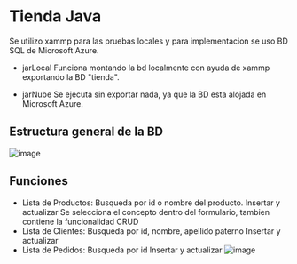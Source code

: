 # Tienda Java
Se utilizo xammp para las pruebas locales
y para implementacion se uso BD SQL de Microsoft Azure.

- jarLocal
Funciona montando la bd localmente con ayuda de xammp
exportando la BD "tienda".

- jarNube
Se ejecuta sin exportar nada, ya que la BD esta alojada en Microsoft Azure.

## Estructura general de la BD
![image](https://user-images.githubusercontent.com/62969243/184046804-805fc1f3-5da8-4d26-9516-ee83435b7e97.png)


## Funciones
- Lista de Productos: 
Busqueda por id o nombre del producto.
Insertar y actualizar
Se selecciona el concepto dentro del formulario, tambien contiene la funcionalidad CRUD
- Lista de Clientes: 
Busqueda por id, nombre, apellido paterno
Insertar y actualizar
- Lista de Pedidos: 
Busqueda por id
Insertar y actualizar
![image](https://user-images.githubusercontent.com/62969243/184026826-cdb1cabb-6580-4bc4-9181-747074373390.png)
